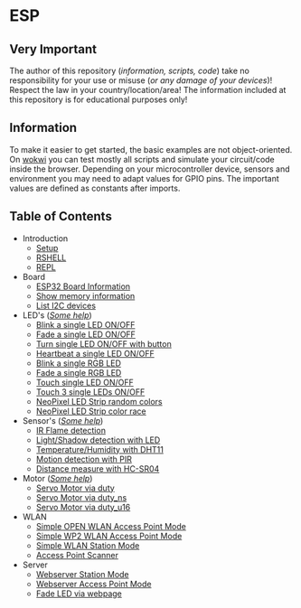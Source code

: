 # ESP

## Very Important

The author of this repository (_information, scripts, code_) take no responsibility for your use or misuse (_or any damage of your devices_)! Respect the law in your country/location/area! The information included at this repository is for educational purposes only!

## Information

To make it easier to get started, the basic examples are not object-oriented. On [wokwi](https://wokwi.com) you can test mostly all scripts and simulate your circuit/code inside the browser. Depending on your microcontroller device, sensors and environment you may need to adapt values for GPIO pins. The important values are defined as constants after imports.

## Table of Contents

- Introduction
  - [Setup](./Setup/README.md)
  - [RSHELL](./RSHELL/README.md)
  - [REPL](./REPL/README.md)
- Board
  - [ESP32 Board Information](./Tutorials/BOARD/esp32_info.py) 
  - [Show memory information](./Tutorials/BOARD/memory.py)
  - [List I2C devices](./Tutorials/BOARD/i2c_scan.py)
- LED's (_[Some help](./Tutorials/LED/help.md)_)
  - [Blink a single LED ON/OFF](./Tutorials/LED/one_single_led_blink.py)
  - [Fade a single LED ON/OFF](./Tutorials/LED/one_single_led_fade.py)
  - [Turn single LED ON/OFF with button](./Tutorials/LED/one_single_led_btn.py)
  - [Heartbeat a single LED ON/OFF](./Tutorials/LED/one_single_led_heartbeat.py)
  - [Blink a single RGB LED](./Tutorials/LED/one_rgb_led_blink.py)
  - [Fade a single RGB LED](./Tutorials/LED/one_rgb_led_fade.py)
  - [Touch single LED ON/OFF](./Tutorials/LED/one_single_led_touch.py)
  - [Touch 3 single LEDs ON/OFF](./Tutorials/LED/three_single_led_touch.py)
  - [NeoPixel LED Strip random colors](./Tutorials/LED/neopixel_sidelight_strip_simple.py)
  - [NeoPixel LED Strip color race](./Tutorials/LED/neopixel_sidelight_strip_race.py)
- Sensor's (_[Some help](./Tutorials/SENSORS/help.md)_)
  - [IR Flame detection](./Tutorials/SENSORS/ir_flame_detection.py)
  - [Light/Shadow detection with LED](./Tutorials/SENSORS/shadow_detection.py)
  - [Temperature/Humidity with DHT11](./Tutorials/SENSORS/dht11.py)
  - [Motion detection with PIR](./Tutorials/SENSORS/pir.py)
  - [Distance measure with HC-SR04](./Tutorials/SENSORS/hcsr04.py)
- Motor (_[Some help](./Tutorials/MOTOR/help.md)_)
  - [Servo Motor via duty](./Tutorials/MOTOR/servo_duty.py)
  - [Servo Motor via duty_ns](./Tutorials/MOTOR/servo_duty_ns.py)
  - [Servo Motor via duty_u16](./Tutorials/MOTOR/servo_duty_u16.py)
- WLAN
  - [Simple OPEN WLAN Access Point Mode](./Tutorials/WiFi/wlan_access_point_mode_open.py)
  - [Simple WP2 WLAN Access Point Mode](./Tutorials/WiFi/wlan_access_point_mode_wp2.py)
  - [Simple WLAN Station Mode](./Tutorials/WiFi/wlan_station_mode.py)
  - [Access Point Scanner](./Tutorials/WiFi/access_point_scan.py)
- Server
  - [Webserver Station Mode](./Tutorials/SERVER/webserver_station_mode.py)
  - [Webserver Access Point Mode](./Tutorials/SERVER/ap_time_info.py)
  - [Fade LED via webpage](./Tutorials/SERVER/fade_led_on_off.py)
